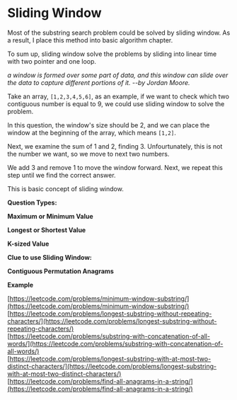 # Sliding Window

Most of the substring search problem could be solved by sliding window. As a result, I place this method into basic algorithm chapter.

To sum up, sliding window solve the problems by sliding into linear time with two pointer and one loop.



*a window is formed over some part of data, and this window can slide over the data to capture different portions of it. --by Jordan Moore.*



Take an array, ``[1,2,3,4,5,6]``, as an example, if we want to check which two contiguous number is equal to 9, we could use sliding window to solve the problem.

In this question, the window's size should be 2, and we can place the window at the beginning of the array, which means ``[1,2]``.

Next, we examine the sum of 1 and 2, finding 3. Unfourtunately, this is not the number we want, so we move to next two numbers.

We add 3 and remove 1 to move the window forward. Next, we repeat this step until we find the correct answer.

This is basic concept of sliding window.



__Question Types:__

   **Maximum or Minimum Value**

   **Longest or Shortest Value**

   **K-sized Value**

__Clue to use Sliding Window:__

**Contiguous Permutation Anagrams**

__Example__

[https://leetcode.com/problems/minimum-window-substring/](https://leetcode.com/problems/minimum-window-substring/)    
[https://leetcode.com/problems/longest-substring-without-repeating-characters/](https://leetcode.com/problems/longest-substring-without-repeating-characters/)    
[https://leetcode.com/problems/substring-with-concatenation-of-all-words/](https://leetcode.com/problems/substring-with-concatenation-of-all-words/)   
[https://leetcode.com/problems/longest-substring-with-at-most-two-distinct-characters/](https://leetcode.com/problems/longest-substring-with-at-most-two-distinct-characters/)   
[https://leetcode.com/problems/find-all-anagrams-in-a-string/](https://leetcode.com/problems/find-all-anagrams-in-a-string/)   

